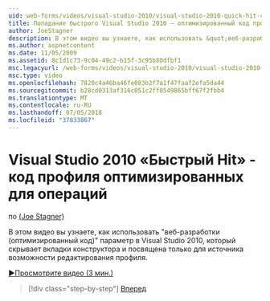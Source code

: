 ```yaml
---
uid: web-forms/videos/visual-studio-2010/visual-studio-2010-quick-hit-code-optimized-profile
title: Попадание быстрого Visual Studio 2010 — оптимизированный код профиля | Документация Майкрософт
author: JoeStagner
description: В этом видео вы узнаете, как использовать &quot;веб-разработки (оптимизированный код)&quot; профилирование параметр в Visual Studio 2010, который скрывает вкладки конструктора и...
ms.author: aspnetcontent
ms.date: 11/05/2009
ms.assetid: 8c1d1c73-9c04-49c2-b15f-3c95b80dfbf1
msc.legacyurl: /web-forms/videos/visual-studio-2010/visual-studio-2010-quick-hit-code-optimized-profile
msc.type: video
ms.openlocfilehash: 7820c4a46ba46fe083b2f7a1f47faaf2efa5da44
ms.sourcegitcommit: b28cd0313af316c051c2ff8549865bff67f2fbb4
ms.translationtype: MT
ms.contentlocale: ru-RU
ms.lasthandoff: 07/05/2018
ms.locfileid: "37833867"
---
```

<a name="visual-studio-2010-quick-hit---code-optimized-profile"></a>Visual Studio 2010 «Быстрый Hit» - код профиля оптимизированных для операций
====================
по [(Joe Stagner)](https://github.com/JoeStagner)

В этом видео вы узнаете, как использовать &quot;веб-разработки (оптимизированный код)&quot; параметр в Visual Studio 2010, который скрывает вкладки конструктора и посвящена только для источника возможности редактирования профиля. 

[&#9654;Просмотрите видео (3 мин.)](https://channel9.msdn.com/Blogs/ASP-NET-Site-Videos/visual-studio-2010-quick-hit-code-optimized-profile)

> [!div class="step-by-step"]
> [Вперед](visual-studio-2010-quick-hit-code-search-view-hierarchy.md)
